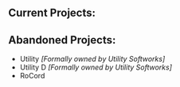 ## Current Projects:

## Abandoned Projects:
* Utility *[Formally owned by Utility Softworks]*
* Utility D *[Formally owned by Utility Softworks]*
* RoCord 
